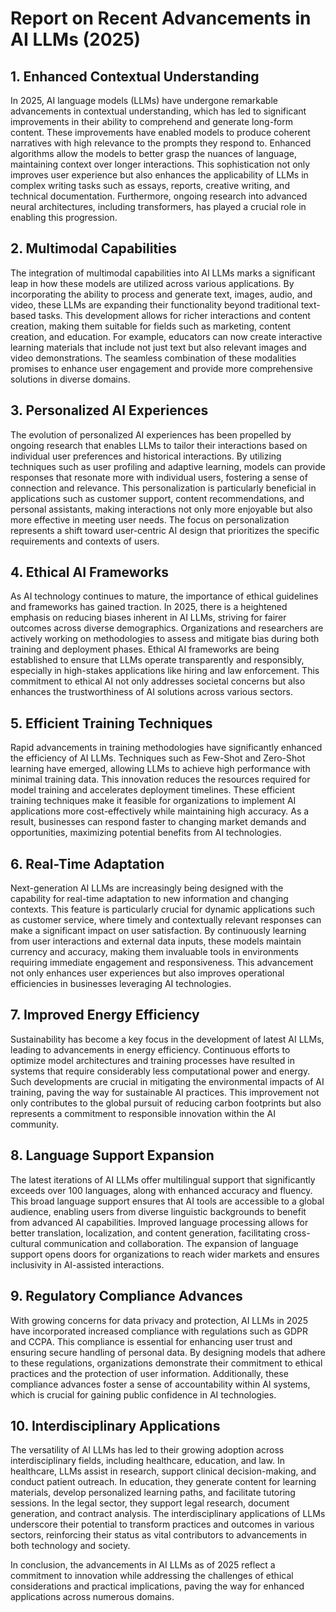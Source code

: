 # Report on Recent Advancements in AI LLMs (2025)

## 1. Enhanced Contextual Understanding

In 2025, AI language models (LLMs) have undergone remarkable advancements in contextual understanding, which has led to significant improvements in their ability to comprehend and generate long-form content. These improvements have enabled models to produce coherent narratives with high relevance to the prompts they respond to. Enhanced algorithms allow the models to better grasp the nuances of language, maintaining context over longer interactions. This sophistication not only improves user experience but also enhances the applicability of LLMs in complex writing tasks such as essays, reports, creative writing, and technical documentation. Furthermore, ongoing research into advanced neural architectures, including transformers, has played a crucial role in enabling this progression.

## 2. Multimodal Capabilities

The integration of multimodal capabilities into AI LLMs marks a significant leap in how these models are utilized across various applications. By incorporating the ability to process and generate text, images, audio, and video, these LLMs are expanding their functionality beyond traditional text-based tasks. This development allows for richer interactions and content creation, making them suitable for fields such as marketing, content creation, and education. For example, educators can now create interactive learning materials that include not just text but also relevant images and video demonstrations. The seamless combination of these modalities promises to enhance user engagement and provide more comprehensive solutions in diverse domains.

## 3. Personalized AI Experiences

The evolution of personalized AI experiences has been propelled by ongoing research that enables LLMs to tailor their interactions based on individual user preferences and historical interactions. By utilizing techniques such as user profiling and adaptive learning, models can provide responses that resonate more with individual users, fostering a sense of connection and relevance. This personalization is particularly beneficial in applications such as customer support, content recommendations, and personal assistants, making interactions not only more enjoyable but also more effective in meeting user needs. The focus on personalization represents a shift toward user-centric AI design that prioritizes the specific requirements and contexts of users.

## 4. Ethical AI Frameworks

As AI technology continues to mature, the importance of ethical guidelines and frameworks has gained traction. In 2025, there is a heightened emphasis on reducing biases inherent in AI LLMs, striving for fairer outcomes across diverse demographics. Organizations and researchers are actively working on methodologies to assess and mitigate bias during both training and deployment phases. Ethical AI frameworks are being established to ensure that LLMs operate transparently and responsibly, especially in high-stakes applications like hiring and law enforcement. This commitment to ethical AI not only addresses societal concerns but also enhances the trustworthiness of AI solutions across various sectors.

## 5. Efficient Training Techniques

Rapid advancements in training methodologies have significantly enhanced the efficiency of AI LLMs. Techniques such as Few-Shot and Zero-Shot learning have emerged, allowing LLMs to achieve high performance with minimal training data. This innovation reduces the resources required for model training and accelerates deployment timelines. These efficient training techniques make it feasible for organizations to implement AI applications more cost-effectively while maintaining high accuracy. As a result, businesses can respond faster to changing market demands and opportunities, maximizing potential benefits from AI technologies.

## 6. Real-Time Adaptation

Next-generation AI LLMs are increasingly being designed with the capability for real-time adaptation to new information and changing contexts. This feature is particularly crucial for dynamic applications such as customer service, where timely and contextually relevant responses can make a significant impact on user satisfaction. By continuously learning from user interactions and external data inputs, these models maintain currency and accuracy, making them invaluable tools in environments requiring immediate engagement and responsiveness. This advancement not only enhances user experiences but also improves operational efficiencies in businesses leveraging AI technologies.

## 7. Improved Energy Efficiency

Sustainability has become a key focus in the development of latest AI LLMs, leading to advancements in energy efficiency. Continuous efforts to optimize model architectures and training processes have resulted in systems that require considerably less computational power and energy. Such developments are crucial in mitigating the environmental impacts of AI training, paving the way for sustainable AI practices. This improvement not only contributes to the global pursuit of reducing carbon footprints but also represents a commitment to responsible innovation within the AI community.

## 8. Language Support Expansion

The latest iterations of AI LLMs offer multilingual support that significantly exceeds over 100 languages, along with enhanced accuracy and fluency. This broad language support ensures that AI tools are accessible to a global audience, enabling users from diverse linguistic backgrounds to benefit from advanced AI capabilities. Improved language processing allows for better translation, localization, and content generation, facilitating cross-cultural communication and collaboration. The expansion of language support opens doors for organizations to reach wider markets and ensures inclusivity in AI-assisted interactions.

## 9. Regulatory Compliance Advances

With growing concerns for data privacy and protection, AI LLMs in 2025 have incorporated increased compliance with regulations such as GDPR and CCPA. This compliance is essential for enhancing user trust and ensuring secure handling of personal data. By designing models that adhere to these regulations, organizations demonstrate their commitment to ethical practices and the protection of user information. Additionally, these compliance advances foster a sense of accountability within AI systems, which is crucial for gaining public confidence in AI technologies.

## 10. Interdisciplinary Applications

The versatility of AI LLMs has led to their growing adoption across interdisciplinary fields, including healthcare, education, and law. In healthcare, LLMs assist in research, support clinical decision-making, and conduct patient outreach. In education, they generate content for learning materials, develop personalized learning paths, and facilitate tutoring sessions. In the legal sector, they support legal research, document generation, and contract analysis. The interdisciplinary applications of LLMs underscore their potential to transform practices and outcomes in various sectors, reinforcing their status as vital contributors to advancements in both technology and society. 

In conclusion, the advancements in AI LLMs as of 2025 reflect a commitment to innovation while addressing the challenges of ethical considerations and practical implications, paving the way for enhanced applications across numerous domains.